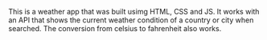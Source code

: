 This is a weather app that was built usimg HTML, CSS and JS. It works with an API that shows the current weather condition of a country or city when searched. The conversion from celsius to fahrenheit also works.
